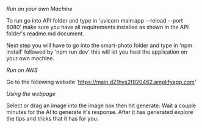 
*Run on your own Machine*


To run go into API folder and type in 'uvicorn main:app --reload --port 8080' make sure you have all requirements installed as shown
in the API folder's readme.md document.

Next step you will have to go into the smart-photo folder and type in 'npm install' followed by 'npm run dev' this will let you
host the application on your own machine.


*Run on AWS*


Go to the following website 'https://main.d21hvs2f820462.amplifyapp.com'

*Using the webpage*


Select or drag an image into the image box then hit generate.
Wait a couple minutes for the AI to generate it's response.
After it has generated explore the tips and tricks that it has for you.
